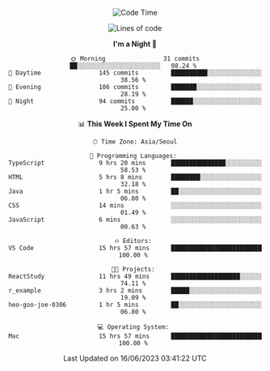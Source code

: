 <div align=center>
 
<!--START_SECTION:waka-->
![Code Time](http://img.shields.io/badge/Code%20Time-60%20hrs%2028%20mins-blue)

![Lines of code](https://img.shields.io/badge/From%20Hello%20World%20I%27ve%20Written-2.9%20million%20lines%20of%20code-blue)

**I'm a Night 🦉** 

```text
🌞 Morning                31 commits          ██░░░░░░░░░░░░░░░░░░░░░░░   08.24 % 
🌆 Daytime                145 commits         ██████████░░░░░░░░░░░░░░░   38.56 % 
🌃 Evening                106 commits         ███████░░░░░░░░░░░░░░░░░░   28.19 % 
🌙 Night                  94 commits          ██████░░░░░░░░░░░░░░░░░░░   25.00 % 
```


📊 **This Week I Spent My Time On** 

```text
🕑︎ Time Zone: Asia/Seoul

💬 Programming Languages: 
TypeScript               9 hrs 20 mins       ███████████████░░░░░░░░░░   58.53 % 
HTML                     5 hrs 8 mins        ████████░░░░░░░░░░░░░░░░░   32.18 % 
Java                     1 hr 5 mins         ██░░░░░░░░░░░░░░░░░░░░░░░   06.80 % 
CSS                      14 mins             ░░░░░░░░░░░░░░░░░░░░░░░░░   01.49 % 
JavaScript               6 mins              ░░░░░░░░░░░░░░░░░░░░░░░░░   00.63 % 

🔥 Editors: 
VS Code                  15 hrs 57 mins      █████████████████████████   100.00 % 

🐱‍💻 Projects: 
ReactStudy               11 hrs 49 mins      ███████████████████░░░░░░   74.11 % 
r_example                3 hrs 2 mins        █████░░░░░░░░░░░░░░░░░░░░   19.09 % 
heo-goo-joe-0306         1 hr 5 mins         ██░░░░░░░░░░░░░░░░░░░░░░░   06.80 % 

💻 Operating System: 
Mac                      15 hrs 57 mins      █████████████████████████   100.00 % 
```


 Last Updated on 16/06/2023 03:41:22 UTC
<!--END_SECTION:waka-->
 </div>
